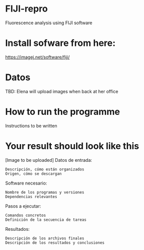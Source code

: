 # FIJI-repro
Fluorescence analysis using FIJI software

# Install sofware from here:

https://imagej.net/software/fiji/

# Datos 
TBD: Elena will upload images when back at her office

# How to run the programme
Instructions to be written

# Your result should look like this
[Image to be uploaded]
Datos de entrada:

    Descripción, cómo están organizados
    Origen, cómo se descargan

Software necesario:

    Nombre de los programas y versiones
    Dependencias relevantes

Pasos a ejecutar:

    Comandos concretos
    Definición de la secuencia de tareas

Resultados:

    Descripción de los archivos finales
    Descripción de los resultados y conclusiones
